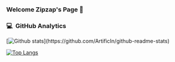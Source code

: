 ### Welcome Zipzap's Page 👋


### 💻 &nbsp;GitHub Analytics

[![Github stats](https://github-readme-stats.vercel.app/api?username=ArtificIn&show_icons=true&theme=algolia&include_all_commits=true&count_private=true")](https://github.com/ArtificIn/github-readme-stats)

[![Top Langs](https://github-readme-stats.vercel.app/api/top-langs/?username=ArtificIn&hide=javascript,html,C&layout=compact&theme=react)](https://github.com/anuraghazra/github-readme-stats)
